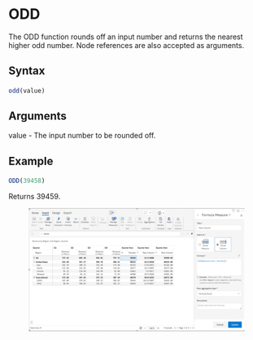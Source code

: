 # ODD

The ODD function rounds off an input number and returns the nearest higher odd number. Node references are also accepted as arguments.

## Syntax

```javascript
odd(value)
```

## Arguments

value - The input number to be rounded off.

## Example

```javascript
ODD(39458)
```

Returns 39459.

<figure><img src="../../.gitbook/assets/image (1) (1) (1) (1) (1) (1) (1) (1) (1) (1) (1) (1) (1) (1) (1) (1) (1) (1) (1) (1) (1) (1) (1) (1) (1) (1) (1) (1) (1) (1) (1) (1) (1) (1) (1) (1) (1) (1) (1) (1) (1) (1) (1) (1) (1) (1) (1) (1) (1) (1) (1) (1) (1) (1) (1) (1) (1) (1) (1) (1)  (16).png" alt=""><figcaption></figcaption></figure>
